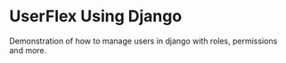 # UserFlex Using Django
Demonstration of how to manage users in django with roles, permissions and more.
